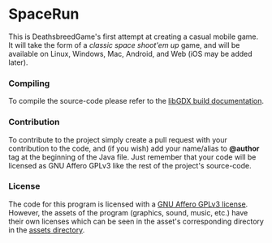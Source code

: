 SpaceRun
========

This is DeathsbreedGame's first attempt at creating a casual mobile game. It will take the form of a _classic space shoot'em up_ game, and will be available on Linux, Windows, Mac, Android, and Web (iOS may be added later).

### Compiling
To compile the source-code please refer to the [libGDX build documentation](https://github.com/libgdx/libgdx/wiki/Gradle-on-the-Commandline).

### Contribution
To contribute to the project simply create a pull request with your contribution to the code, and (if you wish) add your name/alias to __@author__ tag at the beginning of the Java file. Just remember that your code will be licensed as GNU Affero GPLv3 like the rest of the project's source-code.

### License
The code for this program is licensed with a [GNU Affero GPLv3 license](LICENSE). However, the assets of the program (graphics, sound, music, etc.) have their own licenses which can be seen in the asset's corresponding directory in the [assets directory](android/assets/).
